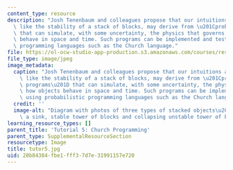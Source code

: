 ```yaml
---
content_type: resource
description: "Josh Tenenbaum and colleagues propose that our intuitions about properties\
  \ like the stability of a stack of blocks, may derive from \u201Cprobabilistic programs\u201D\
  \ that can simulate, with some uncertainty, the physics that governs how objects\
  \ behave in space and time. Such programs can be implemented and tested using probabilistic\
  \ programming languages such as the Church language."
file: https://ol-ocw-studio-app-production.s3.amazonaws.com/courses/res-9-003-brains-minds-and-machines-summer-course-summer-2015/20b84384fbe1fff37d7e31991157e720_tutor5.jpg
file_type: image/jpeg
image_metadata:
  caption: "Josh Tenenbaum and colleagues propose that our intuitions about properties\
    \ like the stability of a stack of blocks, may derive from \u201Cprobabilistic\
    \ programs\u201D that can simulate, with some uncertainty, the physics that governs\
    \ how objects behave in space and time. Such programs can be implemented and tested\
    \ using probabilistic programming languages such as the Church language."
  credit: ''
  image-alt: "Diagram with photos of three types of stacked objects\u2014dishes in\
    \ a sink, stable tower of blocks and collapsing unstable tower of blocks."
learning_resource_types: []
parent_title: 'Tutorial 5: Church Programming'
parent_type: SupplementalResourceSection
resourcetype: Image
title: tutor5.jpg
uid: 20b84384-fbe1-fff3-7d7e-31991157e720
---
```

